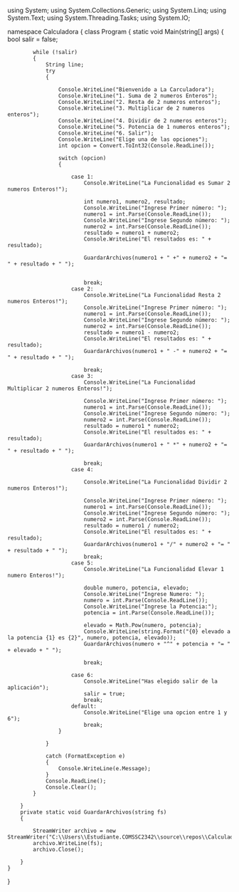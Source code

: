 using System;
using System.Collections.Generic;
using System.Linq;
using System.Text;
using System.Threading.Tasks;
using System.IO;


namespace Calculadora
{
    class Program
    {
        static void Main(string[] args)
        {
            bool salir = false;



            while (!salir)
            {
                String line;
                try
                {

                    Console.WriteLine("Bienvenido a La Carculadora");
                    Console.WriteLine("1. Suma de 2 numeros Enteros");
                    Console.WriteLine("2. Resta de 2 numeros enteros");
                    Console.WriteLine("3. Multiplicar de 2 numeros enteros");
                    Console.WriteLine("4. Dividir de 2 numeros enteros");
                    Console.WriteLine("5. Potencia de 1 numeros enteros");
                    Console.WriteLine("6. Salir");
                    Console.WriteLine("Elige una de las opciones");
                    int opcion = Convert.ToInt32(Console.ReadLine());

                    switch (opcion)
                    {

                        case 1:
                            Console.WriteLine("La Funcionalidad es Sumar 2 numeros Enteros!");

                            int numero1, numero2, resultado;
                            Console.WriteLine("Ingrese Primer número: ");
                            numero1 = int.Parse(Console.ReadLine());
                            Console.WriteLine("Ingrese Segundo número: ");
                            numero2 = int.Parse(Console.ReadLine());
                            resultado = numero1 + numero2;
                            Console.WriteLine("El resultados es: " + resultado);
                            
                            GuardarArchivos(numero1 + " +" + numero2 + "= " + resultado + " ");


                            break;
                        case 2:
                            Console.WriteLine("La Funcionalidad Resta 2 numeros Enteros!");
                            Console.WriteLine("Ingrese Primer número: ");
                            numero1 = int.Parse(Console.ReadLine());
                            Console.WriteLine("Ingrese Segundo número: ");
                            numero2 = int.Parse(Console.ReadLine());
                            resultado = numero1 - numero2;
                            Console.WriteLine("El resultados es: " + resultado);
                            GuardarArchivos(numero1 + " -" + numero2 + "= " + resultado + " ");

                            break;
                        case 3:
                            Console.WriteLine("La Funcionalidad Multiplicar 2 numeros Enteros!");

                            Console.WriteLine("Ingrese Primer número: ");
                            numero1 = int.Parse(Console.ReadLine());
                            Console.WriteLine("Ingrese Segundo número: ");
                            numero2 = int.Parse(Console.ReadLine());
                            resultado = numero1 * numero2;
                            Console.WriteLine("El resultados es: " + resultado);
                            GuardarArchivos(numero1 + " *" + numero2 + "= " + resultado + " ");

                            break;
                        case 4:

                            Console.WriteLine("La Funcionalidad Dividir 2 numeros Enteros!");

                            Console.WriteLine("Ingrese Primer número: ");
                            numero1 = int.Parse(Console.ReadLine());
                            Console.WriteLine("Ingrese Segundo número: ");
                            numero2 = int.Parse(Console.ReadLine());
                            resultado = numero1 / numero2;
                            Console.WriteLine("El resultados es: " + resultado);
                            GuardarArchivos(numero1 + "/" + numero2 + "= " + resultado + " ");
                            break;
                        case 5:
                            Console.WriteLine("La Funcionalidad Elevar 1 numero Enteros!");

                            double numero, potencia, elevado;
                            Console.WriteLine("Ingrese Numero: ");
                            numero = int.Parse(Console.ReadLine());
                            Console.WriteLine("Ingrese la Potencia:");
                            potencia = int.Parse(Console.ReadLine());

                            elevado = Math.Pow(numero, potencia);
                            Console.WriteLine(string.Format("{0} elevado a la potencia {1} es {2}", numero, potencia, elevado));
                            GuardarArchivos(numero + "^" + potencia + "= " + elevado + " ");

                            break;

                        case 6:
                            Console.WriteLine("Has elegido salir de la aplicación");
                            salir = true;
                            break;
                        default:
                            Console.WriteLine("Elige una opcion entre 1 y 6");
                            break;
                    }

                }

                catch (FormatException e)
                {
                    Console.WriteLine(e.Message);
                }
                Console.ReadLine();
                Console.Clear();
            }

        }
        private static void GuardarArchivos(string fs)
        {

            StreamWriter archivo = new StreamWriter("C:\\Users\\Estudiante.COMSSC2342\\source\\repos\\Calculadora\\Calculadora\\Calculador.txt");
            archivo.WriteLine(fs);
            archivo.Close();

        }
    }
}
